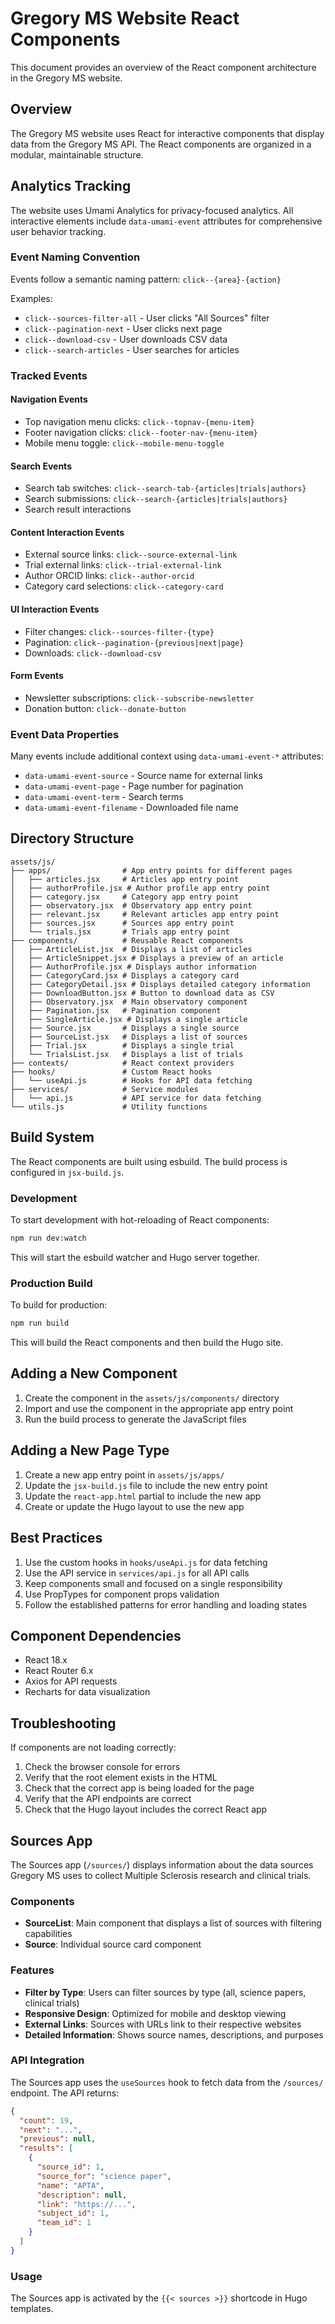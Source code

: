 # Gregory MS Website React Components

This document provides an overview of the React component architecture in the Gregory MS website.

## Overview

The Gregory MS website uses React for interactive components that display data from the Gregory MS API. The React components are organized in a modular, maintainable structure.

## Analytics Tracking

The website uses Umami Analytics for privacy-focused analytics. All interactive elements include `data-umami-event` attributes for comprehensive user behavior tracking.

### Event Naming Convention

Events follow a semantic naming pattern: `click--{area}-{action}`

Examples:
- `click--sources-filter-all` - User clicks "All Sources" filter
- `click--pagination-next` - User clicks next page
- `click--download-csv` - User downloads CSV data
- `click--search-articles` - User searches for articles

### Tracked Events

#### Navigation Events
- Top navigation menu clicks: `click--topnav-{menu-item}`
- Footer navigation clicks: `click--footer-nav-{menu-item}`
- Mobile menu toggle: `click--mobile-menu-toggle`

#### Search Events
- Search tab switches: `click--search-tab-{articles|trials|authors}`
- Search submissions: `click--search-{articles|trials|authors}`
- Search result interactions

#### Content Interaction Events
- External source links: `click--source-external-link`
- Trial external links: `click--trial-external-link`
- Author ORCID links: `click--author-orcid`
- Category card selections: `click--category-card`

#### UI Interaction Events
- Filter changes: `click--sources-filter-{type}`
- Pagination: `click--pagination-{previous|next|page}`
- Downloads: `click--download-csv`

#### Form Events
- Newsletter subscriptions: `click--subscribe-newsletter`
- Donation button: `click--donate-button`

### Event Data Properties

Many events include additional context using `data-umami-event-*` attributes:
- `data-umami-event-source` - Source name for external links
- `data-umami-event-page` - Page number for pagination
- `data-umami-event-term` - Search terms
- `data-umami-event-filename` - Downloaded file name

## Directory Structure

```
assets/js/
├── apps/                # App entry points for different pages
│   ├── articles.jsx     # Articles app entry point
│   ├── authorProfile.jsx # Author profile app entry point
│   ├── category.jsx     # Category app entry point
│   ├── observatory.jsx  # Observatory app entry point
│   ├── relevant.jsx     # Relevant articles app entry point
│   ├── sources.jsx      # Sources app entry point
│   └── trials.jsx       # Trials app entry point
├── components/          # Reusable React components
│   ├── ArticleList.jsx  # Displays a list of articles
│   ├── ArticleSnippet.jsx # Displays a preview of an article
│   ├── AuthorProfile.jsx # Displays author information
│   ├── CategoryCard.jsx # Displays a category card
│   ├── CategoryDetail.jsx # Displays detailed category information
│   ├── DownloadButton.jsx # Button to download data as CSV
│   ├── Observatory.jsx  # Main observatory component
│   ├── Pagination.jsx   # Pagination component
│   ├── SingleArticle.jsx # Displays a single article
│   ├── Source.jsx       # Displays a single source
│   ├── SourceList.jsx   # Displays a list of sources
│   ├── Trial.jsx        # Displays a single trial
│   └── TrialsList.jsx   # Displays a list of trials
├── contexts/            # React context providers
├── hooks/               # Custom React hooks
│   └── useApi.js        # Hooks for API data fetching
├── services/            # Service modules
│   └── api.js           # API service for data fetching
└── utils.js             # Utility functions
```

## Build System

The React components are built using esbuild. The build process is configured in `jsx-build.js`.

### Development

To start development with hot-reloading of React components:

```bash
npm run dev:watch
```

This will start the esbuild watcher and Hugo server together.

### Production Build

To build for production:

```bash
npm run build
```

This will build the React components and then build the Hugo site.

## Adding a New Component

1. Create the component in the `assets/js/components/` directory
2. Import and use the component in the appropriate app entry point
3. Run the build process to generate the JavaScript files

## Adding a New Page Type

1. Create a new app entry point in `assets/js/apps/`
2. Update the `jsx-build.js` file to include the new entry point
3. Update the `react-app.html` partial to include the new app
4. Create or update the Hugo layout to use the new app

## Best Practices

1. Use the custom hooks in `hooks/useApi.js` for data fetching
2. Use the API service in `services/api.js` for all API calls
3. Keep components small and focused on a single responsibility
4. Use PropTypes for component props validation
5. Follow the established patterns for error handling and loading states

## Component Dependencies

- React 18.x
- React Router 6.x
- Axios for API requests
- Recharts for data visualization

## Troubleshooting

If components are not loading correctly:

1. Check the browser console for errors
2. Verify that the root element exists in the HTML
3. Check that the correct app is being loaded for the page
4. Verify that the API endpoints are correct
5. Check that the Hugo layout includes the correct React app

## Sources App

The Sources app (`/sources/`) displays information about the data sources Gregory MS uses to collect Multiple Sclerosis research and clinical trials.

### Components

- **SourceList**: Main component that displays a list of sources with filtering capabilities
- **Source**: Individual source card component

### Features

- **Filter by Type**: Users can filter sources by type (all, science papers, clinical trials)
- **Responsive Design**: Optimized for mobile and desktop viewing
- **External Links**: Sources with URLs link to their respective websites
- **Detailed Information**: Shows source names, descriptions, and purposes

### API Integration

The Sources app uses the `useSources` hook to fetch data from the `/sources/` endpoint. The API returns:

```json
{
  "count": 19,
  "next": "...",
  "previous": null,
  "results": [
    {
      "source_id": 1,
      "source_for": "science paper",
      "name": "APTA",
      "description": null,
      "link": "https://...",
      "subject_id": 1,
      "team_id": 1
    }
  ]
}
```

### Usage

The Sources app is activated by the `{{< sources >}}` shortcode in Hugo templates.
